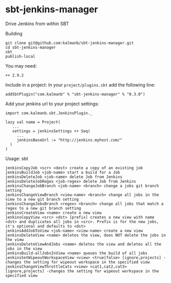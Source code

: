 # sbt-jenkins-manager

Drive Jenkins from within SBT

Building


    git clone git@github.com:kalmanb/sbt-jenkins-manager.git
    cd sbt-jenkins-manager
    sbt
    publish-local

You may need:

    ++ 2.9.2


Include in a project:
In your `project/plugins.sbt` add the following line:

    addSbtPlugin("com.kalmanb" % "sbt-jenkins-manager" % "0.3.0")

Add your jenkins url to your project settings:

    import com.kalmanb.sbt.JenkinsPlugin._

    lazy val name = Project(
       ...
       settings = jenkinsSettings ++ Seq(
         ...
         jenkinsBaseUrl := "http://jenkins.myhost.com/"
      )
    )

Usage:
 sbt

    jenkinsCopyJob <scr> <dest> create a copy of an existing job
    jenkinsBuildJob <job-name> start a build for a Job
    jenkinsDeleteJob <job-name> delete Job from Jenkins
    jenkinsDeleteJobRegex <job-regex> delete Job from Jenkins
    jenkinsChangeJobBranch <job-name> <branch> change a jobs git branch setting
    jenkinsChangeViewBranch <view-name> <branch> change all jobs in the view to a new git branch setting
    jenkinsChangeJobsBranch <regex> <branch> change all jobs that match a regex to a new git branch setting
    jenkinsCreateView <name> create a new view
    jenkinsCopyView <src> <dst> [prefix] creates a new view with name <dst> and duplicates all jobs in <src>. Prefix is for the new jobs, it's optional and defaults to <dst>
    jenkinsAddJobToView <job-name> <view-name> create a new view
    jenkinsDeleteView <name> deletes the view, does NOT delete the jobs in the view
    jenkinsDeleteViewAndJobs <name> deletes the view and deletes all the jobs in the view
    jenkinsBuild-allJobsInView <name> queues the build of all jobs
    jenkinsSetWipeoutWorkspaceView <view> <true|false> [ignore,projects] - changes the setting for wipeout workspace in the specified view
    jenkinsChangeViewThrottleCats <view> <cat1,cat2,cat3> [ignore,projects] -changes the setting for wipeout workspace in the specified view
